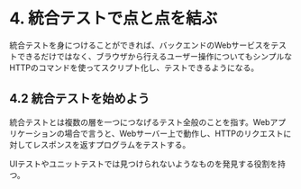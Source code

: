 # 4. 統合テストで点と点を結ぶ
統合テストを身につけることができれば、バックエンドのWebサービスをテストできるだけではなく、ブラウザから行えるユーザー操作についてもシンプルなHTTPのコマンドを使ってスクリプト化し、テストできるようになる。

## 4.2 統合テストを始めよう
統合テストとは複数の層を一つにつなげるテスト全般のことを指す。Webアプリケーションの場合で言うと、Webサーバー上で動作し、HTTPのリクエストに対してレスポンスを返すプログラムをテストする。

UIテストやユニットテストでは見つけられないようなものを発見する役割を持つ。

